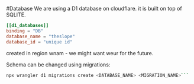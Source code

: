 #Database
We are using a D1 database on cloudflare. it is built on top of SQLITE.
```toml
[[d1_databases]]
binding = "DB"
database_name = "theslope"
database_id = "unique id"
```
created in region wnam - we might want weur for the future.

Schema can be changed using migrations:
```bash 
npx wrangler d1 migrations create <DATABASE_NAME> <MIGRATION_NAME>```
